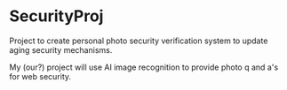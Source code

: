 # SecurityProj
Project to create personal photo security verification system to update aging security mechanisms.

My (our?) project will use AI image recognition to provide photo q and a's for web security. 
